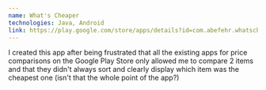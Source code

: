 ```yaml
---
name: What's Cheaper
technologies: Java, Android
link: https://play.google.com/store/apps/details?id=com.abefehr.whatscheaper
---
```


I created this app after being frustrated that all the existing apps for price comparisons on the Google Play Store only allowed me to compare 2 items and that they didn't always sort and clearly display which item was the cheapest one (isn't that the whole point of the app?)

